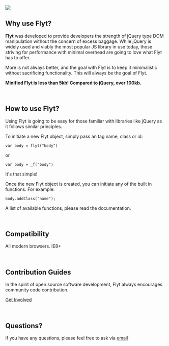 ![](http://www.rfgraham.net/flyt_logo.png)


## Why use Flyt? ##

**Flyt** was developed to provide developers the strength of jQuery type DOM manipulation without the concern
of excess baggage. While jQuery is widely used and viably the most popular JS library in use today, those
striving for performance with minimal overhead are going to love what Flyt has to offer.

More is not always better, and the goal with Flyt is to keep it minimalistic without sacrificing functionality.
This will always be the goal of Flyt. 

**Minified Flyt is less than 5kb! Compared to jQuery, over 100kb.**

<br/>

## How to use Flyt? ##

Using Flyt is going to be easy for those familiar with libraries like jQuery as it follows similar principles. 

To initiate a new Flyt object, simply pass an tag name, class or id:


    var body = flyt("body")

or 

	var body = _f("body")

It's that simple! 

Once the new Flyt object is created, you can initiate any of the built in functions. For example:

	body.addClass("name");

A list of available functions, please read the documentation.

<br/>

## Compatibility ##

All modern browsers. IE8+

<br/>

## Contribution Guides ##

In the spirit of open source software development, Flyt always encourages community code contribution. 

[Get Involved](mailto:rfgraham85@gmail.com)

<br/>

## Questions? ##
If you have any questions, please feel free to ask via [email](mailto:rfgraham85@gmail.com)